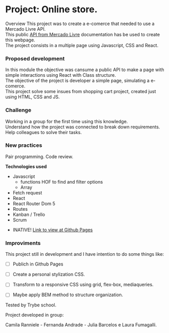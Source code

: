 # Project: Online store.

Overview
This project was to create a e-comerce that needed to use a Mercado Livre API. <br>
This public [API from Mercado Livre](https://developers.mercadolivre.com.br/pt_br/itens-e-buscas) documentation has be used to create this webpage. <br>
The project consists in a multiple page using Javascript, CSS and React.

### Proposed development

In this module the objective was  cansume a public API to make a page with simple interactions using React with Class structure.<br>
The objective of the project is developer a simple page, simulating a e-comerce.<br>
This project solve some insues from shopping cart project, created just using HTML, CSS and JS.

### Challenge

Working in a group for the first time using this knowledge.<br>
Understand how the project was connected to break down requirements.<br>
Help colleagues to solve their tasks.


### New practices

Pair programming.
Code review.

**Technologies used**

- Javascript
  - functions HOF to find and filter options
  - Array
- Fetch request
- React
- React Router Dom 5
- Routes
- Kanban / Trello
- Scrum

* INATIVE! [Link to view at Github Pages]()

### Improviments

This project still in development and I have intention to do some things like:

- [ ] Publich in Github Pages
- [ ] Create a personal stylization CSS.
- [ ] Transform to a responsive CSS using grid, flex-box, mediaqueries.
- [ ] Maybe apply BEM method to structure organization.


Tested by Trybe school.


Project developed in group:

Camila Ranniele - Fernanda Andrade - Julia Barcelos e Laura Fumagalli.

